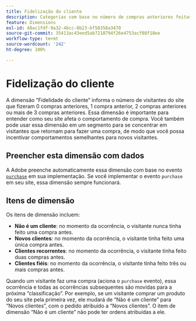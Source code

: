 ```yaml
---
title: Fidelização do cliente
description: Categorias com base no número de compras anteriores feitas por um visitante
feature: Dimensions
exl-id: 48ac1fdf-9a32-4bcc-8b23-bf58358a3470
source-git-commit: 35413ac43eed5ab7218794f26e4753acf08f18ee
workflow-type: tm+mt
source-wordcount: '242'
ht-degree: 100%

---
```


# Fidelização do cliente

A dimensão “Fidelidade do cliente” informa o número de visitantes do site que fizeram 0 compras anteriores, 1 compra anterior, 2 compras anteriores ou mais de 3 compras anteriores. Essa dimensão é importante para entender como seu site afeta o comportamento de compra. Você também pode usar essa dimensão em um segmento para se concentrar em visitantes que retornam para fazer uma compra, de modo que você possa incentivar comportamentos semelhantes para novos visitantes.

## Preencher esta dimensão com dados

A Adobe preenche automaticamente essa dimensão com base no evento [`purchase`](/help/implement/vars/page-vars/events/event-purchase.md) em sua implementação. Se você implementar o evento `purchase` em seu site, essa dimensão sempre funcionará.

## Itens de dimensão

Os itens de dimensão incluem:

* **Não é um cliente**: no momento da ocorrência, o visitante nunca tinha feito uma compra antes.
* **Novos clientes**: no momento da ocorrência, o visitante tinha feito uma única compra antes.
* **Clientes recorrentes**: no momento da ocorrência, o visitante tinha feito duas compras antes.
* **Clientes fiéis**: no momento da ocorrência, o visitante tinha feito três ou mais compras antes.

Quando um visitante faz uma compra (aciona o `purchase` evento), essa ocorrência e todas as ocorrências subsequentes são movidas para a próxima “classificação”. Por exemplo, se um visitante comprar um produto do seu site pela primeira vez, ele mudará de “Não é um cliente” para “Novos clientes”, com o pedido atribuído a “Novos clientes”. O item de dimensão “Não é um cliente” não pode ter ordens atribuídas a ele.
